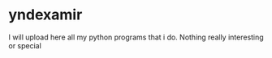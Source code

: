 # yndexamir
I will upload here all my python programs that i do. Nothing really interesting or special
